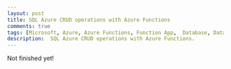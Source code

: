 ```yaml
---
layout: post
title: SQL Azure CRUD operations with Azure Functions
comments: true
tags: [Microsoft, Azure, Azure Functions, Function App,  Database, Database Operations, SQL Azure, SQL]
description:  SQL Azure CRUD operations with Azure Functions.
---
```


Not finished yet!